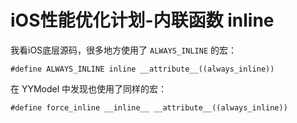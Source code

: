 # iOS性能优化计划-内联函数 inline

我看iOS底层源码，很多地方使用了 `ALWAYS_INLINE` 的宏：

```
#define ALWAYS_INLINE inline __attribute__((always_inline))
```

在 YYModel 中发现也使用了同样的宏：

```
#define force_inline __inline__ __attribute__((always_inline))
```

